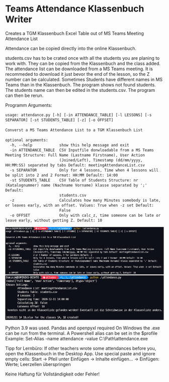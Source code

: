 # Teams Attendance Klassenbuch Writer
Creates a TGM Klassenbuch Excel Table out of MS Teams Meeting Attendance List

Attendance can be copied directly into the online Klassenbuch.

students.csv has to be crated once with all the students you are planing to work with. They can be copied from the Klassenbuch and the class added.
The attendance list can be downloaded from a MS Teams meeting. It is recommeded to download it just bevor the end of the lesson, so the Z number can be calculated.
Sometimes Students have different names in MS Teams than in the Klassenbuch. The program shows not found students. The students name can then be edited in the students.csv. The program can then be rerun.

Programm Arguments:
```
usage: attendance.py [-h] [-in ATTENDANCE_TABLE] [-l LESSONS] [-s SEPARATOR] [-st STUDENTS_TABLE] [-z] [-o OFFSET]

Converst a MS Teams Attendance List to a TGM Klassenbuch List

optional arguments:
  -h, --help            show this help message and exit
  -in ATTENDANCE_TABLE  CSV Inputfile donwloadable from a MS Teams Meeting Structure: Full Name (Lastname Firstname), User Action
                        (Joined/Left), Timestamp (dd/mm/yyyy, HH:MM:SS) separated by tabs Default: meetingAttendanceList.csv
  -s SEPARATOR          Only for 4 lessons, Time when 4 lessons will be split into 2 and 2 Format: HH:MM Default: 14:00
  -st STUDENTS_TABLE    CSV Table of Students Structure: nr (Katalognummer) name (Nachname Vorname) klasse separated by ';' Default:
                        students.csv
  -z                    Calculates how many Minutes somebody is late, or leaves early, with an offset. Values: True when -z set Default:
                        False
  -o OFFSET             Only with calc_z, time someone can be late or leave early, without getting Z. Default: 10
```

![help](https://github.com/dominikhoebert/Teams-Attendance-Klassenbuch-Writer/blob/main/readme%20pictures/help.png)
![usage](https://github.com/dominikhoebert/Teams-Attendance-Klassenbuch-Writer/blob/main/readme%20pictures/usage.png)

Python 3.9 was used.
Pandas and openpyxl required
On Windows the .exe can be run from the terminal.
A Powershell alias can be set in the $profile
Example:  Set-Alias -name attendance -value C:\Path\attendance.exe

Tipp for Lernbüro:
If other teachers wrote some attendances before you, open the Klassenbuch in the Desktop App.
Use special paste and ignore empty cells: Start -> Pfeil unter Einfügen -> Inhalte einfügen... -> Einfügen: Werte; Leerzellen überspringen

Keine Haftung für Vollständigkeit oder Fehler!
